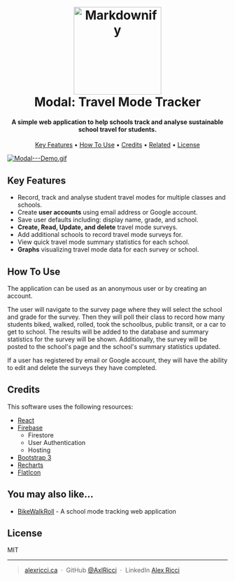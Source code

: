 <h1 align="center">
  <br>
  <a href="http://www.amitmerchant.com/electron-markdownify"><img src="https://www.flaticon.com/svg/static/icons/svg/1534/1534491.svg" alt="Markdownify" width="200"></a>
  <br>
  Modal: Travel Mode Tracker
  <br>
</h1>

<h4 align="center">A simple web application to help schools track and analyse sustainable  school travel for students.</h4>

<p align="center">
  <a href="#key-features">Key Features</a> •
  <a href="#how-to-use">How To Use</a> •
  <a href="#credits">Credits</a> •
  <a href="#related">Related</a> •
  <a href="#license">License</a>
</p>


[![Modal---Demo.gif](https://s8.gifyu.com/images/Modal---Demo.gif)](https://gifyu.com/image/FLit)

## Key Features

* Record, track and analyse student travel modes for multiple classes and schools.
* Create **user accounts** using email address or Google account.
* Save user defaults including: display name, grade, and school.
* **Create, Read, Update, and delete** travel mode surveys.
* Add additional schools to record travel mode surveys for.
* View quick travel mode summary statistics for each school.
* **Graphs** visualizing travel mode data for each survey or school.

## How To Use

The application can be used as an anonymous user or by creating an account. 

The user will navigate to the survey page where they will select the school and grade for the survey. Then they will poll their class to record how many students biked, walked, rolled, took the schoolbus, public transit, or a car to get to school. The results will be added to the database and summary statistics for the survey will be shown. Additionally, the survey will be posted to the school's page and the school's summary statistics updated.

If a user has registered by email or Google account, they will have the ability to edit and delete the surveys they have completed.

## Credits

This software uses the following resources:

- [React](https://reactjs.org/)
- [Firebase](https://firebase.google.com/)
  - Firestore
  - User Authentication
  - Hosting
- [Bootstrap 3](https://react-bootstrap.github.io/)
- [Recharts](https://recharts.org/en-US/)
- [FlatIcon](https://www.flaticon.com/)


## You may also like...

- [BikeWalkRoll](https://bikewalkroll.org/) - A school mode tracking web application

## License

MIT

---

> [alexricci.ca](https://www.alexricci.ca) &nbsp;&middot;&nbsp;
> GitHub [@AxlRicci](https://github.com/axlricci) &nbsp;&middot;&nbsp;
> LinkedIn [Alex Ricci](https://www.linkedin.com/in/alex-ricci-b347b619b)